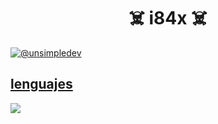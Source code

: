 <h1 align="center">☠️ i84x ☠️</h1> 

<p align="left">
  <a href="https://www.youtube.com/@dobletamortal" target="blank"><img align="center" src="https://img.shields.io/badge/YouTube-FF0000?style=for-the-badge&logo=youtube&logoColor=white" alt="@unsimpledev"
  <br>

<h2 >lenguajes</h2>
<!--tech stack icons-->
<p align="left">
  <a href="https://skillicons.dev">
    <img src="https://skillicons.dev/icons?i=androidstudio,c,cs,cpp,java,php,dart,flutter,py,dotnet,css,html,js,nodejs,mysql,sqlite,firebase,gtk,git,github,docker,materialui,postman,eclipse,vscode,bash,linux,ai,ps&perline=12" />
</tr>
</table>
  </div>
<br>
<br><br>
<br>
<br><br><br>
<br><br>

<!--- trophy (start) -->


</p>        
<!--- stats (end) -->

